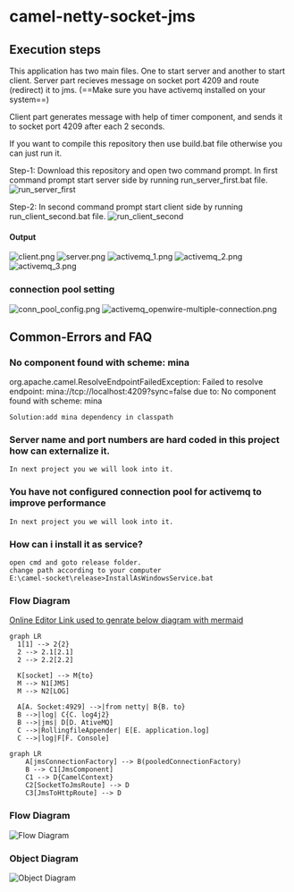 # camel-netty-socket-jms
## Execution steps
This application has two main files. One to start server and another to start client.
Server part recieves message on socket port 4209 and route (redirect) it to jms. (==Make sure you have activemq installed on your system==)

Client part generates message with help of timer component, and sends it to socket port 4209 after each 2 seconds.

If you want to compile this repository then use build.bat file otherwise you can just run it.

Step-1: Download this repository and open two command prompt.
In first command prompt start server side by running run_server_first.bat file.
![run_server_first](image/run_server_first.png)

Step-2: In second command prompt start client side by running run_client_second.bat file.
![run_client_second](image/run_client_second.png)

#### Output
![client.png](image/client.png)
![server.png](image/server.png)
![activemq_1.png](image/activemq_1.png)
![activemq_2.png](image/activemq_2.png)
![activemq_3.png](image/activemq_3.png)

### connection pool setting
![conn_pool_config.png](image/conn_pool_config.png)
![activemq_openwire-multiple-connection.png](image/activemq_openwire-multiple-connection.png)

## Common-Errors and FAQ

### No component found with scheme: mina
org.apache.camel.ResolveEndpointFailedException: Failed to resolve endpoint: mina://tcp://localhost:4209?sync=false due to: No component found with scheme: mina
	
	Solution:add mina dependency in classpath

### Server name and port numbers are hard coded in this project how can externalize it.
	In next project you we will look into it.
	
### You have not configured connection pool for activemq to improve performance
	In next project you we will look into it.
	
### How can i install it as service?
	open cmd and goto release folder.
	change path according to your computer
	E:\camel-socket\release>InstallAsWindowsService.bat

### Flow Diagram
[Online Editor Link used to genrate below diagram with mermaid](https://mermaid-js.github.io/mermaid-live-editor)
```
graph LR
  1[1] --> 2{2}
  2 --> 2.1[2.1]
  2 --> 2.2[2.2]

  K[socket] --> M{to}
  M --> N1[JMS]
  M --> N2[LOG]

  A[A. Socket:4929] -->|from netty| B{B. to}
  B -->|log| C{C. log4j2}
  B -->|jms| D[D. AtiveMQ]
  C -->|RollingfileAppender| E[E. application.log]
  C -->|log|F[F. Console]
```
```
graph LR
	A[jmsConnectionFactory] --> B(pooledConnectionFactory)
	B --> C1[JmsComponent]
	C1 --> D{CamelContext}
	C2[SocketToJmsRoute] --> D
	C3[JmsToHttpRoute] --> D
```
### Flow Diagram
![Flow Diagram](image/flow_diagram.png)

### Object Diagram
![Object Diagram](image/object_diagram.png)
